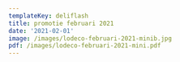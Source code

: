 ```yaml
---
templateKey: deliflash
title: promotie februari 2021
date: '2021-02-01'
image: /images/lodeco-februari-2021-minib.jpg
pdf: /images/lodeco-februari-2021-mini.pdf
---
```


